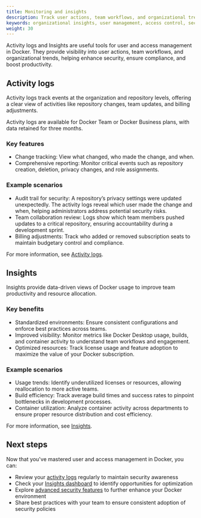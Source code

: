```yaml
---
title: Monitoring and insights
description: Track user actions, team workflows, and organizational trends with Activity logs and Insights to enhance security and productivity in Docker.
keywords: organizational insights, user management, access control, security, monitoring, admins
weight: 30
---
```


Activity logs and Insights are useful tools for user and access management in Docker. They provide visibility into user actions, team workflows, and organizational trends, helping enhance security, ensure compliance, and boost productivity.

## Activity logs

Activity logs track events at the organization and repository levels, offering a clear view of activities like repository changes, team updates, and billing adjustments.

Activity logs are available for Docker Team or Docker Business plans, with data retained for three months.

### Key features

- Change tracking: View what changed, who made the change, and when.
- Comprehensive reporting: Monitor critical events such as repository creation, deletion, privacy changes, and role assignments.

### Example scenarios

- Audit trail for security: A repository’s privacy settings were updated unexpectedly. The activity logs reveal which user made the change and when, helping administrators address potential security risks.
- Team collaboration review: Logs show which team members pushed updates to a critical repository, ensuring accountability during a development sprint.
- Billing adjustments: Track who added or removed subscription seats to maintain budgetary control and compliance.

For more information, see [Activity logs](/manuals/admin/organization/activity-logs.md).

## Insights

Insights provide data-driven views of Docker usage to improve team productivity and resource allocation.

### Key benefits

- Standardized environments: Ensure consistent configurations and enforce best practices across teams.
- Improved visibility: Monitor metrics like Docker Desktop usage, builds, and container activity to understand team workflows and engagement.
- Optimized resources: Track license usage and feature adoption to maximize the value of your Docker subscription.

### Example scenarios

- Usage trends: Identify underutilized licenses or resources, allowing reallocation to more active teams.
- Build efficiency: Track average build times and success rates to pinpoint bottlenecks in development processes.
- Container utilization: Analyze container activity across departments to ensure proper resource distribution and cost efficiency.

For more information, see [Insights](/manuals/admin/organization/insights.md).

## Next steps

Now that you've mastered user and access management in Docker, you can:

- Review your [activity logs](/manuals/admin/organization/activity-logs.md) regularly to maintain security awareness
- Check your [Insights dashboard](/manuals/admin/organization/insights.md) to identify opportunities for optimization
- Explore [advanced security features](/manuals/enterprise/security/_index.md) to further enhance your Docker environment
- Share best practices with your team to ensure consistent adoption of security policies
